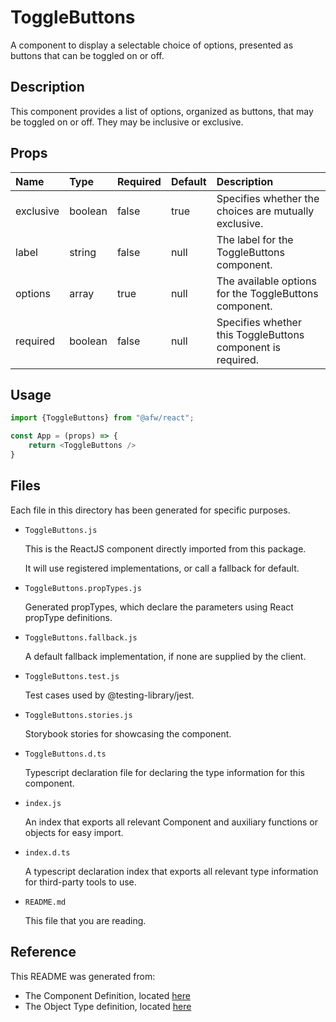 # ToggleButtons

A component to display a selectable choice of options, presented as buttons that can be toggled on or off.

## Description
This component provides a list of options, organized as buttons, that may be toggled on or off. They may be inclusive or exclusive.

## Props
| Name | Type | Required | Default | Description |
|:----------|:----------|:----|:------------|:------------|
|exclusive|boolean|false|true|Specifies whether the choices are mutually exclusive.|
|label|string|false|null|The label for the ToggleButtons component.|
|options|array|true|null|The available options for the ToggleButtons component.|
|required|boolean|false|null|Specifies whether this ToggleButtons component is required.|

## Usage
```js
import {ToggleButtons} from "@afw/react";

const App = (props) => {
    return <ToggleButtons />
}
```

## Files
Each file in this directory has been generated for specific purposes.
 * `ToggleButtons.js`

   This is the ReactJS component directly imported from this package.

   It will use registered implementations, or call a fallback for default.
 * `ToggleButtons.propTypes.js`

   Generated propTypes, which declare the parameters using React propType definitions.

 * `ToggleButtons.fallback.js`

   A default fallback implementation, if none are supplied by the client.

 * `ToggleButtons.test.js`

   Test cases used by @testing-library/jest.

 * `ToggleButtons.stories.js`

   Storybook stories for showcasing the component.

 * `ToggleButtons.d.ts`

   Typescript declaration file for declaring the type information for this component.

 * `index.js`

   An index that exports all relevant Component and auxiliary functions or objects for easy import.

 * `index.d.ts`

   A typescript declaration index that exports all relevant type information for third-party tools to use.

 * `README.md`

   This file that you are reading.

## Reference
This README was generated from:
  * The Component Definition, located [here](/src/afw_components/generate/objects/_AdaptiveLayoutComponentType_/ToggleButtons.json)
  * The Object Type definition, located [here](/src/afw_components/generate/objects/_AdaptiveObjectType_/_AdaptiveLayoutComponentType_ToggleButtons.json)

